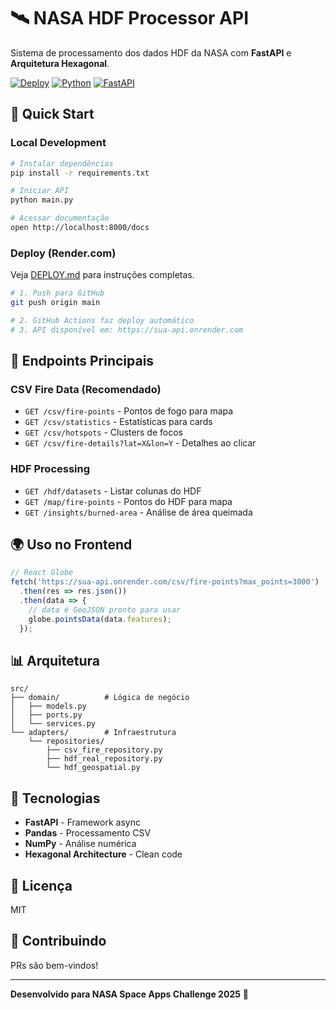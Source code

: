 # 🛰️ NASA HDF Processor API

Sistema de processamento dos dados HDF da NASA com **FastAPI** e **Arquitetura Hexagonal**.

[![Deploy](https://img.shields.io/badge/deploy-render-success)](https://render.com)
[![Python](https://img.shields.io/badge/python-3.11-blue)](https://python.org)
[![FastAPI](https://img.shields.io/badge/FastAPI-0.115-green)](https://fastapi.tiangolo.com)

## 🚀 Quick Start

### Local Development

```bash
# Instalar dependências
pip install -r requirements.txt

# Iniciar API
python main.py

# Acessar documentação
open http://localhost:8000/docs
```

### Deploy (Render.com)

Veja [DEPLOY.md](DEPLOY.md) para instruções completas.

```bash
# 1. Push para GitHub
git push origin main

# 2. GitHub Actions faz deploy automático
# 3. API disponível em: https://sua-api.onrender.com
```

## 📡 Endpoints Principais

### CSV Fire Data (Recomendado)
- `GET /csv/fire-points` - Pontos de fogo para mapa
- `GET /csv/statistics` - Estatísticas para cards
- `GET /csv/hotspots` - Clusters de focos
- `GET /csv/fire-details?lat=X&lon=Y` - Detalhes ao clicar

### HDF Processing
- `GET /hdf/datasets` - Listar colunas do HDF
- `GET /map/fire-points` - Pontos do HDF para mapa
- `GET /insights/burned-area` - Análise de área queimada

## 🌍 Uso no Frontend

```javascript
// React Globe
fetch('https://sua-api.onrender.com/csv/fire-points?max_points=3000')
  .then(res => res.json())
  .then(data => {
    // data é GeoJSON pronto para usar
    globe.pointsData(data.features);
  });
```

## 📊 Arquitetura

```
src/
├── domain/          # Lógica de negócio
│   ├── models.py
│   ├── ports.py
│   └── services.py
└── adapters/        # Infraestrutura
    └── repositories/
        ├── csv_fire_repository.py
        ├── hdf_real_repository.py
        └── hdf_geospatial.py
```

## 🔧 Tecnologias

- **FastAPI** - Framework async
- **Pandas** - Processamento CSV
- **NumPy** - Análise numérica
- **Hexagonal Architecture** - Clean code

## 📝 Licença

MIT

## 🤝 Contribuindo

PRs são bem-vindos!

---

**Desenvolvido para NASA Space Apps Challenge 2025** 🚀
